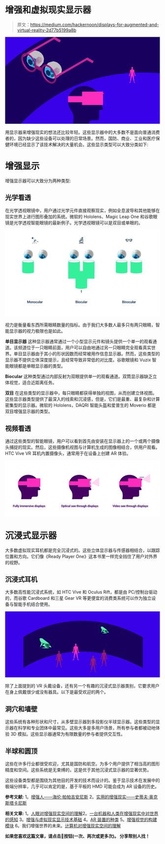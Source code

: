 # 增强和虚拟现实显示器

> 原文：<https://medium.com/hackernoon/displays-for-augmented-and-virtual-reality-2d77b5199a8b>

![](img/3ae20ff4790dde4ca84de5ad467985c6.png)

用显示器来增强现实的想法还比较年轻。这些显示器中的大多数不是面向普通消费者的，因为缺少这些设备可以处理的日常场景。然而，国防、商业、工业和医疗保健环境已经显示了该技术解决的大量机会。这些显示类型可以大致分类如下:

# **增强显示**

增强显示器可以大致分为两种类型:

## **光学看透**

在光学透视眼镜中，用户通过光学元件直接观察现实，例如全息波导和其他能够在现实世界上进行图形叠加的系统。微软的 Hololens、Magic Leap One 和谷歌眼镜是光学透视智能眼镜的最新例子。光学透视眼镜可以是双目或单眼的。

![](img/3335396bace51cfffce8984662917388.png)

视力是衡量看东西所需眼睛数量的指标。由于我们大多数人最多只有两只眼睛，智能显示器的视力极限也是如此。

**单目显示器** 这种显示器通常通过一个小型显示元件和镜头提供一个单一的观看通道。该频道位于一只眼睛前面，用户可以自由地通过另一只眼睛完全观看真实世界。单目显示器由于其小的形状因数而经常被用作信息显示器。然而，这些类型的显示器不提供立体深度提示，且经常导致非常低的对比度。谷歌眼镜和 Vuzix 智能眼镜都是单眼显示器的类型。

**Biocular** 这种类型通过内部反射为双眼提供单一的观看通道。双筒显示器缺乏立体视觉，适合近距离任务。

**双目** 在这些类型的显示器中，每只眼睛都获得单独的视图，从而创建立体视图。这些显示器类型提供了最深入的线索和沉浸感，但是，它们是最重、最复杂和计算密集型的显示器。微软的 Hololens，DAQRI 智能头盔和爱普生的 Moverio 都是双目增强显示器的类型。

## **视频看透**

通过这些类型的智能眼镜，用户可以看到首先由安装在显示器上的一个或两个摄像头捕捉的现实。然后，这些摄像机视图与计算机生成的图像相结合，供用户观看。HTC Vive VR 耳机内置摄像头，通常用于在设备上创建 AR 体验。

![](img/e21c2cad60de262db89bba21293f47aa.png)

# **沉浸式显示器**

大多数虚拟现实耳机都是完全沉浸式的。这些立体显示器与传感器相结合，以跟踪位置和方向。它们像《Ready Player One》这本书里一样完全挡住了用户对外界的视野。

## **沉浸式耳机**

大多数高性能沉浸式系统，如 HTC Vive 和 Oculus Rift，都是由 PC/控制台驱动的，而谷歌 Cardboard 和三星 Gear VR 等更便宜的消费类系统可以作为独立设备与智能手机结合使用。

![](img/5ddd151f5499b0a90160841ae2eb7d32.png)

除了上面提到的 VR 头戴设备，还有另一个有趣的沉浸式显示器类别，它要求用户在身上佩戴很少或没有器具。以下是最受欢迎的两个。

## **洞穴和墙壁**

这些系统有各种形状和尺寸，从多壁显示器到多投影仪半球显示器。这些类型的显示器在科学和专业团体中最常见。这些大多是多用户场景，所有参与者都被动地体验 3D 模拟。这些显示器通常为有限数量的参与者提供交互性。

## **半球和圆顶**

这些在许多行业都很受欢迎，尤其是国防和航空。为多个用户提供了相当高的图形精度和空间。这些系统是无束缚的，这是优于其他沉浸式显示器的显著优势。

这些设备类型都是围绕为其他目的开发的技术而设计的。鉴于显示技术在发展中的极端分辨率，几乎可以肯定的是，基于平板的 HMD 可能会成为 AR 设备的历史。

**参考文献:**
1。[增强人——海伦·帕帕吉安尼斯](https://amzn.to/2C7k3c3)
2。[实用的增强现实——史蒂夫·奥克斯塔卡尼斯](https://amzn.to/2C6XDHR)

**相关文章:**
1。[人眼对增强现实空间的理解](/@akshaykore/human-eyes-understanding-of-space-for-augmented-reality-d5ce4d9fa37b)2。[一台机器和人类在增强现实中对世界的感知](https://hackernoon.com/a-machine-and-humans-perception-of-the-world-in-augmented-reality-2342f4a6750)
3。[增强与虚拟现实显示技术基础](https://hackernoon.com/fundamentals-of-display-technologies-for-augmented-and-virtual-reality-c88e4b9b0895)
4。[AR 装置的种类](https://uxplanet.org/augmented-reality-device-types-a7668b15bf7a)
5。[增强视觉的构建模块](https://uxplanet.org/building-blocks-for-augmented-vision-cc9b6172b461)
6。我们增强世界的未来。[计算机对增强现实空间的理解](https://uxplanet.org/a-computers-understanding-of-space-for-augmented-reality-c0fd40a52900)

**如果您喜欢这篇文章，请点击👏按钮(一次、两次或更多次)。
分享帮别人找！**
